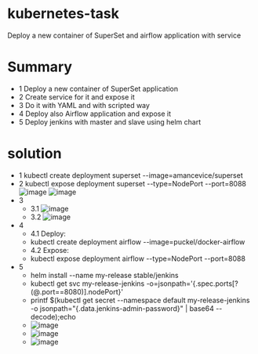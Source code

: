 # kubernetes-task
Deploy a new container of SuperSet and airflow application with service


# Summary
- 1 Deploy a new container of SuperSet application
- 2  Create service for it and expose it
- 3 Do it with YAML and with scripted way
- 4 Deploy also Airflow application and expose it
- 5 Deploy jenkins with master and slave using helm chart



# solution
- 1 kubectl create deployment superset --image=amancevice/superset
- 2 kubectl expose deployment superset --type=NodePort --port=8088
![image](https://user-images.githubusercontent.com/113102456/211503621-674e65c0-ac2d-4ad5-b709-13d95f9bb973.png)
![image](https://user-images.githubusercontent.com/113102456/211503674-e9336d2d-70cd-4a9e-bcf7-0ec681097ae8.png)
- 3 
  - 3.1 ![image](https://user-images.githubusercontent.com/113102456/220575952-15b9435e-71b7-435b-a499-2ac31a3925e1.png)
  - 3.2 ![image](https://user-images.githubusercontent.com/113102456/220576015-ab5a3cb5-1aad-4bd9-bbfd-24727ed9c312.png)
- 4
  - 4.1 Deploy:
   - kubectl create deployment airflow --image=puckel/docker-airflow
  - 4.2 Expose:
   - kubectl expose deployment airflow --type=NodePort --port=8088
- 5 
  - helm install --name my-release stable/jenkins
  - kubectl get svc my-release-jenkins -o=jsonpath='{.spec.ports[?(@.port==8080)].nodePort}'
  - printf $(kubectl get secret --namespace default my-release-jenkins -o jsonpath="{.data.jenkins-admin-password}" | base64 --decode);echo
  - ![image](https://user-images.githubusercontent.com/113102456/211533444-a1578a77-70b5-4dd7-8b82-d46d77daad90.png)
  - ![image](https://user-images.githubusercontent.com/113102456/211533545-fc8cbbd3-b571-4797-9de5-b07998bc660e.png)
  - ![image](https://user-images.githubusercontent.com/113102456/211533716-82ba78b6-2c3b-47a0-8cf1-dc9d21de4334.png)
